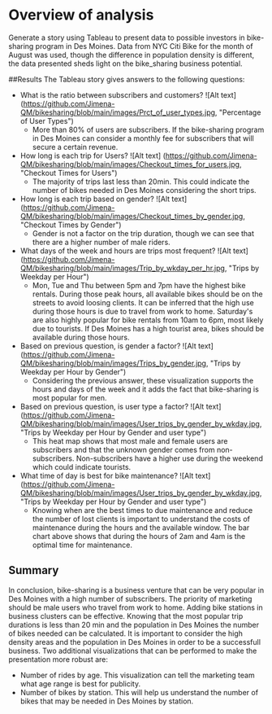 # Overview of analysis

Generate a story using Tableau to present data to possible investors in bike-sharing program in Des Moines. Data from NYC Citi Bike for the month of August was used, though the difference in population density is different, the data presented sheds light on the bike_sharing business potential.

##Results
The Tableau story gives answers to the following questions: 
- What is the ratio between subscribers and customers?
![Alt text] (https://github.com/Jimena-QM/bikesharing/blob/main/images/Prct_of_user_types.jpg, "Percentage of User Types")
    - More than 80% of users are subscribers. If the bike-sharing program in Des Moines can consider a monthly fee for subscribers that will secure a certain revenue. 
- How long is each trip for Users?
![Alt text] (https://github.com/Jimena-QM/bikesharing/blob/main/images/Checkout_times_for_users.jpg, "Checkout Times for Users")
    - The majority of trips last less than 20min. This could indicate the number of bikes needed in Des Moines considering the short trips. 
- How long is each trip based on gender?
![Alt text] (https://github.com/Jimena-QM/bikesharing/blob/main/images/Checkout_times_by_gender.jpg, "Checkout Times by Gender")
    - Gender is not a factor on the trip duration, though we can see that there are a higher number of male riders. 
- What days of the week and hours are trips most frequent?
![Alt text] (https://github.com/Jimena-QM/bikesharing/blob/main/images/Trip_by_wkday_per_hr.jpg, "Trips by Weekday per Hour")
    - Mon, Tue and Thu between 5pm and 7pm have the highest bike rentals. During those peak hours, all available bikes should be on the streets to avoid loosing clients. It can be inferred that the high use during those hours is due to travel from work to home.  Saturday's are also highly popular for bike rentals from 10am to 6pm, most likely due to tourists. If Des Moines has a high tourist area, bikes should be available during those hours. 
- Based on previous question, is gender a factor?
![Alt text] (https://github.com/Jimena-QM/bikesharing/blob/main/images/Trips_by_gender.jpg, "Trips by Weekday per Hour by Gender")
    - Considering the previous answer, these visualization supports the hours and days of the week and it adds the fact that bike-sharing is most popular for men. 
- Based on previous question, is user type a factor?
![Alt text] (https://github.com/Jimena-QM/bikesharing/blob/main/images/User_trips_by_gender_by_wkday.jpg, "Trips by Weekday per Hour by Gender and user type")
     - This heat map shows that most male and female users are subscribers and that the unknown gender comes from non-subscribers. Non-subscribers have a higher use during the weekend which could indicate tourists. 
- What time of day is best for bike maintenance?
![Alt text] (https://github.com/Jimena-QM/bikesharing/blob/main/images/User_trips_by_gender_by_wkday.jpg, "Trips by Weekday per Hour by Gender and user type")
    - Knowing when are the best times to due maintenance and reduce the number of lost clients is important to understand the costs of maintenance during the hours and the available window. The bar chart above shows that during the hours of 2am and 4am is the optimal time for maintenance. 
    
## Summary
In conclusion, bike-sharing is  a business venture that can be very popular in Des Moines with a high number of subscribers. The priority of marketing should be male users who travel from work to home. Adding bike stations in business clusters can be effective. 
Knowing that the most popular trip durations is less than 20 min and the population in Des Moines the number of bikes needed can be calculated. It is important to consider the high density areas and the population in Des Moines in order to be a successfull business. 
Two additional visualizations that can be performed to make the presentation more robust are: 
- Number of rides by age. This visualization can tell the marketing team what age range is best for publicity. 
- Number of bikes by station. This will help us understand the number of bikes that may be needed in Des Moines by station.
